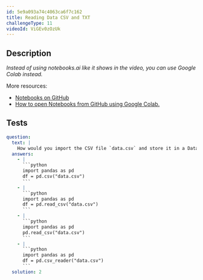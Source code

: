 ```yaml
---
id: 5e9a093a74c4063ca6f7c162
title: Reading Data CSV and TXT
challengeType: 11
videoId: ViGEv0zOzUk
---
```


## Description

<section id='description'>

*Instead of using notebooks.ai like it shows in the video, you can use Google Colab instead.*

More resources:

-   [Notebooks on GitHub](https://github.com/ine-rmotr-curriculum/RDP-Reading-Data-with-Python-and-Pandas)
-   [How to open Notebooks from GitHub using Google Colab.](https://colab.research.google.com/github/googlecolab/colabtools/blob/master/notebooks/colab-github-demo.ipynb)

</section>

## Tests

<section id='tests'>

````yml
question:
  text: |
    How would you import the CSV file `data.csv` and store it in a DataFrame using the Pandas module?
  answers:
    - |
      ```python
      import pandas as pd
      df = pd.csv("data.csv")
      ```
    - |
      ```python
      import pandas as pd
      df = pd.read_csv("data.csv")
      ```
    - |
      ```python
      import pandas as pd
      pd.read_csv("data.csv")
      ```
    - |
      ```python
      import pandas as pd
      df = pd.csv_reader("data.csv")
      ```
  solution: 2
````

</section>
